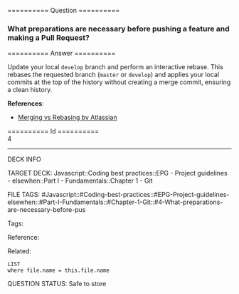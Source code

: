 ========== Question ==========  

### What preparations are necessary before pushing a feature and making a Pull Request?  

========== Answer ==========  

Update your local `develop` branch and perform an interactive rebase. This rebases the requested branch (`master` or `develop`) and applies your local commits at the top of the history without creating a merge commit, ensuring a clean history.

**References**:

-   [Merging vs Rebasing by Atlassian](https://www.atlassian.com/git/tutorials/merging-vs-rebasing)

========== Id ==========  
4

---

DECK INFO

TARGET DECK: Javascript::Coding best practices::EPG - Project guidelines - elsewhen::Part I - Fundamentals::Chapter 1 - Git

FILE TAGS: #Javascript::#Coding-best-practices::#EPG-Project-guidelines-elsewhen::#Part-I-Fundamentals::#Chapter-1-Git::#4-What-preparations-are-necessary-before-pus

Tags:

Reference:

Related:

```dataview
LIST
where file.name = this.file.name
```

QUESTION STATUS: Safe to store
